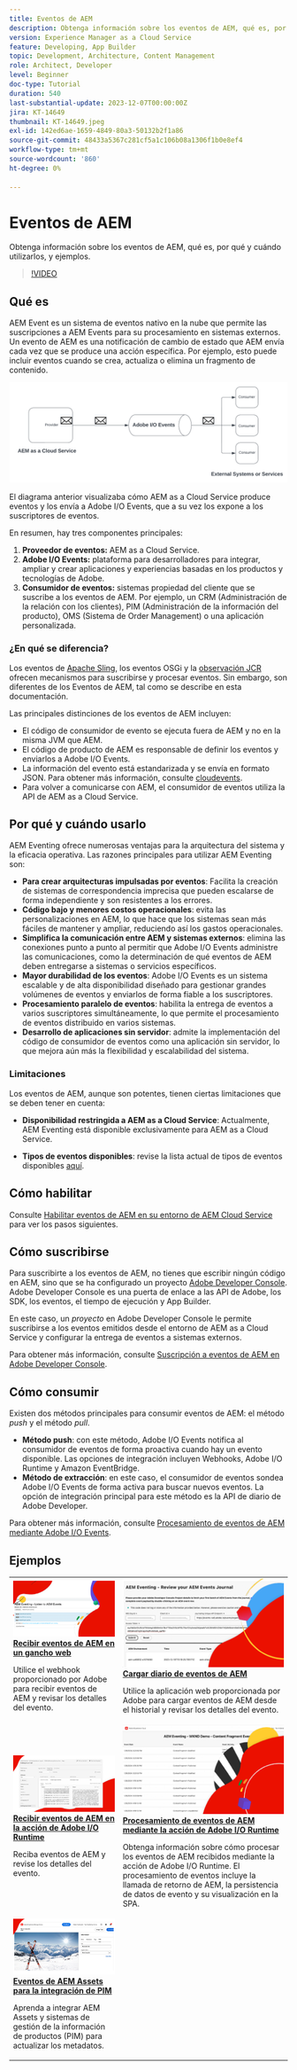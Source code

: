 ```yaml
---
title: Eventos de AEM
description: Obtenga información sobre los eventos de AEM, qué es, por qué y cuándo utilizarlos, y ejemplos.
version: Experience Manager as a Cloud Service
feature: Developing, App Builder
topic: Development, Architecture, Content Management
role: Architect, Developer
level: Beginner
doc-type: Tutorial
duration: 540
last-substantial-update: 2023-12-07T00:00:00Z
jira: KT-14649
thumbnail: KT-14649.jpeg
exl-id: 142ed6ae-1659-4849-80a3-50132b2f1a86
source-git-commit: 48433a5367c281cf5a1c106b08a1306f1b0e8ef4
workflow-type: tm+mt
source-wordcount: '860'
ht-degree: 0%

---
```


# Eventos de AEM

Obtenga información sobre los eventos de AEM, qué es, por qué y cuándo utilizarlos, y ejemplos.

>[!VIDEO](https://video.tv.adobe.com/v/3426686?quality=12&learn=on)

## Qué es

AEM Event es un sistema de eventos nativo en la nube que permite las suscripciones a AEM Events para su procesamiento en sistemas externos. Un evento de AEM es una notificación de cambio de estado que AEM envía cada vez que se produce una acción específica. Por ejemplo, esto puede incluir eventos cuando se crea, actualiza o elimina un fragmento de contenido.

![Eventos de AEM](./assets/aem-eventing.png)

El diagrama anterior visualizaba cómo AEM as a Cloud Service produce eventos y los envía a Adobe I/O Events, que a su vez los expone a los suscriptores de eventos.

En resumen, hay tres componentes principales:

1. **Proveedor de eventos:** AEM as a Cloud Service.
1. **Adobe I/O Events:** plataforma para desarrolladores para integrar, ampliar y crear aplicaciones y experiencias basadas en los productos y tecnologías de Adobe.
1. **Consumidor de eventos:** sistemas propiedad del cliente que se suscribe a los eventos de AEM. Por ejemplo, un CRM (Administración de la relación con los clientes), PIM (Administración de la información del producto), OMS (Sistema de Order Management) o una aplicación personalizada.

### ¿En qué se diferencia?

Los eventos de [Apache Sling](https://sling.apache.org/documentation/bundles/apache-sling-eventing-and-job-handling.html), los eventos OSGi y la [observación JCR](https://jackrabbit.apache.org/oak/docs/features/observation.html) ofrecen mecanismos para suscribirse y procesar eventos. Sin embargo, son diferentes de los Eventos de AEM, tal como se describe en esta documentación.

Las principales distinciones de los eventos de AEM incluyen:

- El código de consumidor de evento se ejecuta fuera de AEM y no en la misma JVM que AEM.
- El código de producto de AEM es responsable de definir los eventos y enviarlos a Adobe I/O Events.
- La información del evento está estandarizada y se envía en formato JSON. Para obtener más información, consulte [cloudevents](https://cloudevents.io/).
- Para volver a comunicarse con AEM, el consumidor de eventos utiliza la API de AEM as a Cloud Service.


## Por qué y cuándo usarlo

AEM Eventing ofrece numerosas ventajas para la arquitectura del sistema y la eficacia operativa. Las razones principales para utilizar AEM Eventing son:

- **Para crear arquitecturas impulsadas por eventos**: Facilita la creación de sistemas de correspondencia imprecisa que pueden escalarse de forma independiente y son resistentes a los errores.
- **Código bajo y menores costos operacionales**: evita las personalizaciones en AEM, lo que hace que los sistemas sean más fáciles de mantener y ampliar, reduciendo así los gastos operacionales.
- **Simplifica la comunicación entre AEM y sistemas externos**: elimina las conexiones punto a punto al permitir que Adobe I/O Events administre las comunicaciones, como la determinación de qué eventos de AEM deben entregarse a sistemas o servicios específicos.
- **Mayor durabilidad de los eventos**: Adobe I/O Events es un sistema escalable y de alta disponibilidad diseñado para gestionar grandes volúmenes de eventos y enviarlos de forma fiable a los suscriptores.
- **Procesamiento paralelo de eventos**: habilita la entrega de eventos a varios suscriptores simultáneamente, lo que permite el procesamiento de eventos distribuido en varios sistemas.
- **Desarrollo de aplicaciones sin servidor**: admite la implementación del código de consumidor de eventos como una aplicación sin servidor, lo que mejora aún más la flexibilidad y escalabilidad del sistema.

### Limitaciones

Los eventos de AEM, aunque son potentes, tienen ciertas limitaciones que se deben tener en cuenta:

- **Disponibilidad restringida a AEM as a Cloud Service**: Actualmente, AEM Eventing está disponible exclusivamente para AEM as a Cloud Service.

- **Tipos de eventos disponibles**: revise la lista actual de tipos de eventos disponibles [aquí](https://developer.adobe.com/experience-cloud/experience-manager-apis/guides/events/#available-event-types).

## Cómo habilitar

Consulte [Habilitar eventos de AEM en su entorno de AEM Cloud Service](https://developer.adobe.com/experience-cloud/experience-manager-apis/guides/events/#enable-aem-events-on-your-aem-cloud-service-environment) para ver los pasos siguientes.

## Cómo suscribirse

Para suscribirte a los eventos de AEM, no tienes que escribir ningún código en AEM, sino que se ha configurado un proyecto [Adobe Developer Console](https://developer.adobe.com/). Adobe Developer Console es una puerta de enlace a las API de Adobe, los SDK, los eventos, el tiempo de ejecución y App Builder.

En este caso, un _proyecto_ en Adobe Developer Console le permite suscribirse a los eventos emitidos desde el entorno de AEM as a Cloud Service y configurar la entrega de eventos a sistemas externos.

Para obtener más información, consulte [Suscripción a eventos de AEM en Adobe Developer Console](https://developer.adobe.com/experience-cloud/experience-manager-apis/guides/events/#how-to-subscribe-to-aem-events-in-the-adobe-developer-console).

## Cómo consumir

Existen dos métodos principales para consumir eventos de AEM: el método _push_ y el método _pull_.

- **Método push**: con este método, Adobe I/O Events notifica al consumidor de eventos de forma proactiva cuando hay un evento disponible. Las opciones de integración incluyen Webhooks, Adobe I/O Runtime y Amazon EventBridge.
- **Método de extracción**: en este caso, el consumidor de eventos sondea Adobe I/O Events de forma activa para buscar nuevos eventos. La opción de integración principal para este método es la API de diario de Adobe Developer.

Para obtener más información, consulte [Procesamiento de eventos de AEM mediante Adobe I/O Events](https://developer.adobe.com/experience-cloud/experience-manager-apis/guides/events/#aem-events-processing-via-adobe-io).

## Ejemplos

<table>
  <tr>
    <td>
        <a  href="./examples/webhook.md"><img alt="Recibir eventos de AEM en un gancho web" src="./assets/examples/webhook/webhook-example.png"/></a>
        <div><strong><a href="./examples/webhook.md">Recibir eventos de AEM en un gancho web</a></strong></div>
        <p>
          Utilice el webhook proporcionado por Adobe para recibir eventos de AEM y revisar los detalles del evento.
        </p>
      </td>
      <td>
        <a  href="./examples/journaling.md"><img alt="Cargar diario de eventos de AEM" src="./assets/examples/journaling/eventing-journal.png"/></a>
        <div><strong><a href="./examples/journaling.md">Cargar diario de eventos de AEM</a></strong></div>
        <p>
          Utilice la aplicación web proporcionada por Adobe para cargar eventos de AEM desde el historial y revisar los detalles del evento.
        </p>
      </td>
    </tr>
  <tr>
    <td>
        <a  href="./examples/runtime-action.md"><img alt="Recibir eventos de AEM sobre la acción de Adobe I/O Runtime" src="./assets/examples/runtime-action/eventing-runtime.png"/></a>
        <div><strong><a href="./examples/runtime-action.md">Recibir eventos de AEM en la acción de Adobe I/O Runtime</a></strong></div>
        <p>
          Reciba eventos de AEM y revise los detalles del evento.
        </p>
      </td>
      <td>
        <a  href="./examples/event-processing-using-runtime-action.md"><img alt="Procesamiento de eventos de AEM mediante la acción de Adobe I/O Runtime" src="./assets/examples/event-processing-using-runtime-action/event-processing.png"/></a>
        <div><strong><a href="./examples/event-processing-using-runtime-action.md">Procesamiento de eventos de AEM mediante la acción de Adobe I/O Runtime</a></strong></div>
        <p>
          Obtenga información sobre cómo procesar los eventos de AEM recibidos mediante la acción de Adobe I/O Runtime. El procesamiento de eventos incluye la llamada de retorno de AEM, la persistencia de datos de evento y su visualización en la SPA.
        </p>
      </td>
  </tr>
  <tr>
    <td>
        <a  href="./examples/assets-pim-integration.md"><img alt="Eventos de AEM Assets para la integración con PIM" src="./assets/examples/assets-pim-integration/PIM-integration-tile.png"/></a>
        <div><strong><a href="./examples/assets-pim-integration.md">Eventos de AEM Assets para la integración de PIM</a></strong></div>
        <p>
          Aprenda a integrar AEM Assets y sistemas de gestión de la información de productos (PIM) para actualizar los metadatos.
        </p>
      </td>
  </tr> 
</table>
